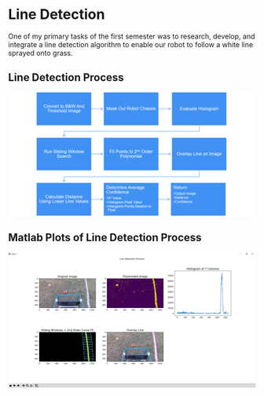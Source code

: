 # Line Detection

One of my primary tasks of the first semester was to research, develop, and integrate a line detection algorithm to enable our robot to follow a white line sprayed onto grass.

## Line Detection Process
![Line Detection Process Flow Diagram](https://github.com/tloula/autonav/blob/master/line-detection/line-detection-process.png)

## Matlab Plots of Line Detection Process
![Matplotlib Charts](https://github.com/tloula/autonav/blob/master/line-detection/matplotlib-plots.png)
